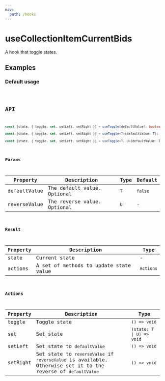 ```yaml
---
nav:
  path: /hooks
---
```


# useCollectionItemCurrentBids

A hook that toggle states.

## Examples

### Default usage

<code src="./demo/demo1.tsx" />

## API

```typescript
const [state, { toggle, set, setLeft, setRight }] = useToggle(defaultValue?: boolean);

const [state, { toggle, set, setLeft, setRight }] = useToggle<T>(defaultValue: T);

const [state, { toggle, set, setLeft, setRight }] = useToggle<T, U>(defaultValue: T, reverseValue: U)
```

### Params

| Property     | Description                   | Type | Default |
|--------------|-------------------------------|------|---------|
| defaultValue | The default value. Optional | `T`  | `false` |
| reverseValue | The reverse value. Optional | `U`  | -       |

### Result

| Property | Description                            | Type      |
|----------|----------------------------------------|-----------|
| state    | Current state                          | -         |
| actions  | A set of methods to update state value | `Actions` |

### Actions

| Property | Description                                                                                                   | Type                      |
|----------|---------------------------------------------------------------------------------------------------------------|---------------------------|
| toggle   | Toggle state                                                                                                  | `() => void`              |
| set      | Set state                                                                                                     | `(state: T \| U) => void` |
| setLeft  | Set state to `defaultValue`                                                                                   | `() => void`              |
| setRight | Set state to `reverseValue` if `reverseValue` is available. Otherwise set it to the reverse of `defaultValue` | `() => void`              |
